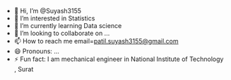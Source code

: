 - 👋 Hi, I’m @Suyash3155
- 👀 I’m interested in Statistics
- 🌱 I’m currently learning Data science
- 💞️ I’m looking to collaborate on ...
- 📫 How to reach me email=patil.suyash3155@gmail.com
- 😄 Pronouns: ...
- ⚡ Fun fact: I am mechanical engineer in National Institute of Technology , Surat

<!---
Suyash3155/Suyash3155 is a ✨ special ✨ repository because its `README.md` (this file) appears on your GitHub profile.
You can click the Preview link to take a look at your changes.
--->
